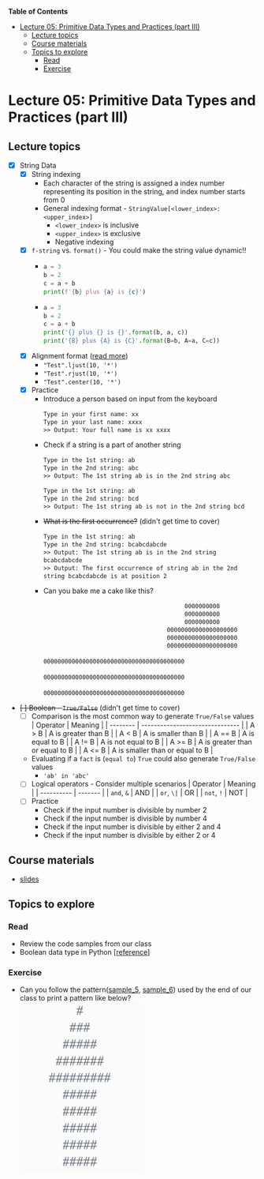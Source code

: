 
**Table of Contents**
- [Lecture 05: Primitive Data Types and Practices (part III)](#lecture-05-primitive-data-types-and-practices-part-iii)
  - [Lecture topics](#lecture-topics)
  - [Course materials](#course-materials)
  - [Topics to explore](#topics-to-explore)
    - [Read](#read)
    - [Exercise](#exercise)


# Lecture 05: Primitive Data Types and Practices (part III)

## Lecture topics
* [x] String Data
  * [x] String indexing
    * Each character of the string is assigned a index number representing its position in the string, and index number starts from 0
    * General indexing format - `StringValue[<lower_index>:<upper_index>]`
      * `<lower_index>` is inclusive
      * `<upper_index>` is exclusive
      * Negative indexing
  * [x] `f-string` vs. `format()` - You could make the string value dynamic!!
    * ```python
      a = 3
      b = 2
      c = a + b
      print(f'{b} plus {a} is {c}')      
      ```
    * ```python
      a = 3
      b = 2
      c = a + b
      print('{} plus {} is {}'.format(b, a, c))
      print('{B} plus {A} is {C}'.format(B=b, A=a, C=c))
      ```
  * [x] Alignment format ([read more](https://www.geeksforgeeks.org/python-string-ljust-rjust-center/))
      * `"Test".ljust(10, '*')`
      * `"Test".rjust(10, '*')`
      * `"Test".center(10, '*')`
  * [x] Practice
    * Introduce a person based on input from the keyboard
        ```
        Type in your first name: xx
        Type in your last name: xxxx
        >> Output: Your full name is xx xxxx
        ```
    * Check if a string is a part of another string
        ```
        Type in the 1st string: ab
        Type in the 2nd string: abc
        >> Output: The 1st string ab is in the 2nd string abc
        ```
        ```
        Type in the 1st string: ab
        Type in the 2nd string: bcd
        >> Output: The 1st string ab is not in the 2nd string bcd
        ```
    * ~~What is the first occurrence?~~ (didn't get time to cover)
        ```
        Type in the 1st string: ab
        Type in the 2nd string: bcabcdabcde
        >> Output: The 1st string ab is in the 2nd string bcabcdabcde
        >> Output: The first occurrence of string ab in the 2nd string bcabcdabcde is at position 2
        ```
    * Can you bake me a cake like this?
        ```
                                                0000000000                                             
                                                0000000000                                             
                                                0000000000                                             
                                           00000000000000000000                                        
                                           00000000000000000000                                        
                                           00000000000000000000                                        
                                 0000000000000000000000000000000000000000                              
                                 0000000000000000000000000000000000000000                              
                                 0000000000000000000000000000000000000000         
        ```
* ~~[ ] Boolean - `True/False`~~ (didn't get time to cover)
  * [ ] Comparison is the most common way to generate `True/False` values
    | Operator | Meaning                         |
    | -------- | ------------------------------- |
    | A > B    | A is greater than B             |
    | A < B    | A is smaller than B             |
    | A == B   | A is equal to B                 |
    | A != B   | A is not equal to B             |
    | A >= B   | A is greater than or equal to B |
    | A <= B   | A is smaller than or equal to B |
  * Evaluating if a `fact` is (`equal to`) `True` could also generate `True/False` values
    * `'ab' in 'abc'`
  * [ ] Logical operators - Consider multiple scenarios
    | Operator   | Meaning |
    | ---------- | ------- |
    | `and`, `&` | AND     |
    | `or`, `\|` | OR      |
    | `not`, `!` | NOT     |
  * [ ] Practice
    * Check if the input number is divisible by number 2
    * Check if the input number is divisible by number 4
    * Check if the input number is divisible by either 2 and 4
    * Check if the input number is divisible by either 2 or 4


## Course materials
* [slides](https://docs.google.com/presentation/d/1_tSq05rTBsNlgAnTkXC-PN_KMQmqDj5xYVHZIDz3m6w/edit?usp=sharing)

## Topics to explore
### Read
* Review the code samples from our class
* Boolean data type in Python [[reference](https://www.geeksforgeeks.org/boolean-data-type-in-python/)]

### Exercise
* Can you follow the pattern([sample_5](./sample_5.py), [sample_6](./sample_6.py)) used by the end of our class to print a pattern like below? ![](./arrow.png)
